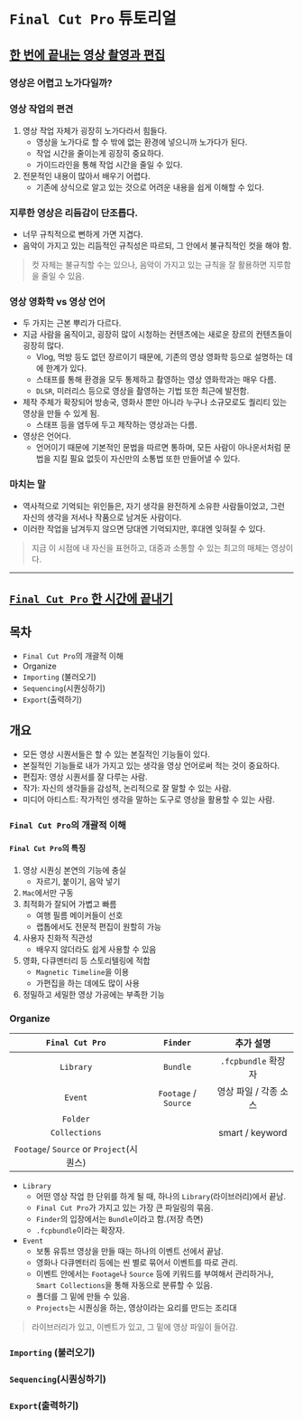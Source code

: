 # `Final Cut Pro` 튜토리얼

## [한 번에 끝내는 영상 촬영과 편집](https://www.youtube.com/watch?v=yPHSTIacXl0)

### 영상은 어렵고 노가다일까?

### 영상 작업의 편견

1. 영상 작업 자체가 굉장히 노가다라서 힘들다.
   - 영상을 노가다로 할 수 밖에 없는 환경에 넣으니까 노가다가 된다.
   - 작업 시간을 줄이는게 굉장히 중요하다.
   - 가이드라인을 통해 작업 시간을 줄일 수 있다.
2. 전문적인 내용이 많아서 배우기 어렵다.
   - 기존에 상식으로 알고 있는 것으로 어려운 내용을 쉽게 이해할 수 있다.

### 지루한 영상은 리듬감이 단조롭다.

- 너무 규칙적으로 뻔하게 가면 지겹다.
- 음악이 가지고 있는 리듬적인 규칙성은 따르되, 그 안에서 불규칙적인 컷을 해야 함.

> 컷 자체는 불규칙할 수는 있으나, 음악이 가지고 있는 규칙을 잘 활용하면 지루함을 줄일 수 있음.

### 영상 영화학 vs 영상 언어

- 두 가지는 근본 뿌리가 다르다.
- 지금 사람을 움직이고, 굉장히 많이 시청하는 컨텐츠에는 새로운 장르의 컨텐츠들이 굉장히 많다.
  - Vlog, 먹방 등도 없던 장르이기 때문에, 기존의 영상 영화학 등으로 설명하는 데에 한계가 있다.
  - 스태프를 통해 환경을 모두 통제하고 촬영하는 영상 영화학과는 매우 다름.
  - `DLSR`, 미러리스 등으로 영상을 촬영하는 기법 또한 최근에 발전함.
- 제작 주체가 확장되어 방송국, 영화사 뿐만 아니라 누구나 소규모로도 퀄리티 있는 영상을 만들 수 있게 됨.
  - 스태프 등을 염두에 두고 제작하는 영상과는 다름.
- 영상은 언어다.
  - 언어이기 때문에 기본적인 문법을 따르면 통하며, 모든 사람이 아나운서처럼 문법을 지킬 필요 없듯이 자신만의 소통법 또한 만들어낼 수 있다.

### 마치는 말

- 역사적으로 기억되는 위인들은, 자기 생각을 완전하게 소유한 사람들이었고, 그런 자신의 생각을 저서나 작품으로 남겨둔 사람이다.
- 이러한 작업을 남겨두지 않으면 당대엔 기억되지만, 후대엔 잊혀질 수 있다.

> 지금 이 시점에 내 자신을 표현하고, 대중과 소통할 수 있는 최고의 매체는 영상이다.

---

## [`Final Cut Pro` 한 시간에 끝내기](https://www.youtube.com/watch?v=2aORJ7hKVMI)

## 목차

- `Final Cut Pro`의 개괄적 이해
- Organize
- `Importing` (불러오기)
- `Sequencing`(시퀀싱하기)
- `Export`(출력하기)

## 개요

- 모든 영상 시퀀서들은 할 수 있는 본질적인 기능들이 있다.
- 본질적인 기능들로 내가 가지고 있는 생각을 영상 언어로써 적는 것이 중요하다.
- 편집자: 영상 시퀀서를 잘 다루는 사람.
- 작가: 자신의 생각들을 감성적, 논리적으로 잘 말할 수 있는 사람.
- 미디어 아티스트: 작가적인 생각을 말하는 도구로 영상을 활용할 수 있는 사람.

### `Final Cut Pro`의 개괄적 이해

#### `Final Cut Pro`의 특징

1. 영상 시퀀싱 본연의 기능에 충실
   - 자르기, 붙이기, 음악 넣기
2. `Mac`에서만 구동
3. 최적화가 잘되어 가볍고 빠름
   - 여행 필름 메이커들이 선호
   - 랩톱에서도 전문적 편집이 원할히 가능
4. 사용자 친화적 직관성
   - 배우지 않더라도 쉽게 사용할 수 있음
5. 영화, 다큐멘터리 등 스토리텔링에 적합
   - `Magnetic Timeline`을 이용
   - 가편집을 하는 데에도 많이 사용
6. 정밀하고 세밀한 영상 가공에는 부족한 기능

### Organize

|             `Final Cut Pro`              |       `Finder`       |       추가 설명       |
| :--------------------------------------: | :------------------: | :-------------------: |
|                `Library`                 |       `Bundle`       |  `.fcpbundle` 확장자  |
|                 `Event`                  | `Footage` / `Source` | 영상 파일 / 각종 소스 |
|                 `Folder`                 |                      |                       |
|              `Collections`               |                      |    smart / keyword    |
| `Footage`/ `Source` or `Project`(시퀀스) |                      |                       |

- `Library`
  - 어떤 영상 작업 한 단위를 하게 될 때, 하나의 `Library`(라이브러리)에서 끝남.
  - `Final Cut Pro`가 가지고 있는 가장 큰 파일링의 묶음.
  - `Finder`의 입장에서는 `Bundle`이라고 함.(저장 측면)
  - `.fcpbundle`이라는 확장자.
- `Event`
  - 보통 유튜브 영상을 만들 때는 하나의 이벤트 선에서 끝남.
  - 영화나 다큐멘터리 등에는 씬 별로 묶어서 이벤트를 따로 관리.
  - 이벤트 안에서는 `Footage`나 `Source` 등에 키워드를 부여해서 관리하거나, `Smart Collections`을 통해 자동으로 분류할 수 있음.
  - 폴더를 그 밑에 만들 수 있음.
  - `Projects`는 시퀀싱을 하는, 영상이라는 요리를 만드는 조리대

> 라이브러리가 있고, 이벤트가 있고, 그 밑에 영상 파일이 들어감.

### `Importing` (불러오기)

### `Sequencing`(시퀀싱하기)

### `Export`(출력하기)
